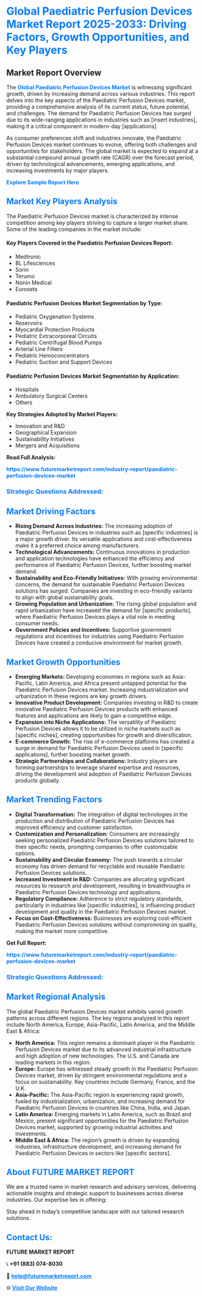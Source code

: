 <h1 style="color: #007BFF;">Global Paediatric Perfusion Devices Market Report 2025-2033: Driving Factors, Growth Opportunities, and Key Players</h1>

<section id="overview">
<h2>Market Report Overview</h2>
<p>The <a href="https://www.futuremarketreport.com/industry-report/paediatric-perfusion-devices-market" style="color: #007BFF; text-decoration: none;"><strong>Global Paediatric Perfusion Devices Market</strong></a> is witnessing significant growth, driven by increasing demand across various industries. This report delves into the key aspects of the Paediatric Perfusion Devices market, providing a comprehensive analysis of its current status, future potential, and challenges. The demand for Paediatric Perfusion Devices has surged due to its wide-ranging applications in industries such as [insert industries], making it a critical component in modern-day [applications].</p>
<p>As consumer preferences shift and industries innovate, the Paediatric Perfusion Devices market continues to evolve, offering both challenges and opportunities for stakeholders. The global market is expected to expand at a substantial compound annual growth rate (CAGR) over the forecast period, driven by technological advancements, emerging applications, and increasing investments by major players.</p>
</section>

<section id="overview">
<p><a href="https://www.futuremarketreport.com/request-sample/reportId=77187" style="color: #007BFF; text-decoration: none;"><strong>Explore Sample Report Here</strong></a></p>
</section>

<section id="key-players">
<h2 style="color: #007BFF;">Market Key Players Analysis</h2>
<p>The Paediatric Perfusion Devices market is characterized by intense competition among key players striving to capture a larger market share. Some of the leading companies in the market include:</p>
<h4>Key Players Covered in the Paediatric Perfusion Devices Report:</h4>
<ul><li>Medtronic</li><li>BL Lifesciences</li><li>Sorin</li><li>Terumo</li><li>Nonin Medical</li><li>Eurosets</li></ul>
<h4>Paediatric Perfusion Devices Market Segmentation by Type:</h4>
<ul><li>Pediatric Oxygenation Systems</li><li>Reservoirs</li><li>Myocardial Protection Products</li><li>Pediatric Extracorporeal Circuits</li><li>Pediatric Centrifugal Blood Pumps</li><li>Arterial Line Filters</li><li>Pediatric Hemoconcentrators</li><li>Pediatric Suction and Support Devices</li></ul>

<h4>Paediatric Perfusion Devices Market Segmentation by Application:</h4>
<ul><li>Hospitals</li><li>Ambulatory Surgical Centers</li><li>Others</li></ul>
<p><strong>Key Strategies Adopted by Market Players:</strong></p>
<ul>
<li>Innovation and R&D</li>
<li>Geographical Expansion</li>
<li>Sustainability Initiatives</li>
<li>Mergers and Acquisitions</li>
</ul>
</section>

<section>
<p><strong>Read Full Analysis: </strong></p><a href="https://www.futuremarketreport.com/industry-report/paediatric-perfusion-devices-market" style="color: #007BFF; text-decoration: none;"><strong>https://www.futuremarketreport.com/industry-report/paediatric-perfusion-devices-market</strong></a>
<h3 style="color: #007BFF;">Strategic Questions Addressed:</h3>
</section>

<section id="driving-factors">
<h2 style="color: #007BFF;">Market Driving Factors</h2>
<ul>
<li><strong>Rising Demand Across Industries:</strong> The increasing adoption of Paediatric Perfusion Devices in industries such as [specific industries] is a major growth driver. Its versatile applications and cost-effectiveness make it a preferred choice among manufacturers.</li>
<li><strong>Technological Advancements:</strong> Continuous innovations in production and application technologies have enhanced the efficiency and performance of Paediatric Perfusion Devices, further boosting market demand.</li>
<li><strong>Sustainability and Eco-Friendly Initiatives:</strong> With growing environmental concerns, the demand for sustainable Paediatric Perfusion Devices solutions has surged. Companies are investing in eco-friendly variants to align with global sustainability goals.</li>
<li><strong>Growing Population and Urbanization:</strong> The rising global population and rapid urbanization have increased the demand for [specific products], where Paediatric Perfusion Devices plays a vital role in meeting consumer needs.</li>
<li><strong>Government Policies and Incentives:</strong> Supportive government regulations and incentives for industries using Paediatric Perfusion Devices have created a conducive environment for market growth.</li>
</ul>
</section>

<section id="growth-opportunities">
<h2 style="color: #007BFF;">Market Growth Opportunities</h2>
<ul>
<li><strong>Emerging Markets:</strong> Developing economies in regions such as Asia-Pacific, Latin America, and Africa present untapped potential for the Paediatric Perfusion Devices market. Increasing industrialization and urbanization in these regions are key growth drivers.</li>
<li><strong>Innovative Product Development:</strong> Companies investing in R&D to create innovative Paediatric Perfusion Devices products with enhanced features and applications are likely to gain a competitive edge.</li>
<li><strong>Expansion into Niche Applications:</strong> The versatility of Paediatric Perfusion Devices allows it to be utilized in niche markets such as [specific niches], creating opportunities for growth and diversification.</li>
<li><strong>E-commerce Growth:</strong> The rise of e-commerce platforms has created a surge in demand for Paediatric Perfusion Devices used in [specific applications], further boosting market growth.</li>
<li><strong>Strategic Partnerships and Collaborations:</strong> Industry players are forming partnerships to leverage shared expertise and resources, driving the development and adoption of Paediatric Perfusion Devices products globally.</li>
</ul>
</section>

<section id="trending-factors">
<h2 style="color: #007BFF;">Market Trending Factors</h2>
<ul>
<li><strong>Digital Transformation:</strong> The integration of digital technologies in the production and distribution of Paediatric Perfusion Devices has improved efficiency and customer satisfaction.</li>
<li><strong>Customization and Personalization:</strong> Consumers are increasingly seeking personalized Paediatric Perfusion Devices solutions tailored to their specific needs, prompting companies to offer customizable options.</li>
<li><strong>Sustainability and Circular Economy:</strong> The push towards a circular economy has driven demand for recyclable and reusable Paediatric Perfusion Devices solutions.</li>
<li><strong>Increased Investment in R&D:</strong> Companies are allocating significant resources to research and development, resulting in breakthroughs in Paediatric Perfusion Devices technology and applications.</li>
<li><strong>Regulatory Compliance:</strong> Adherence to strict regulatory standards, particularly in industries like [specific industries], is influencing product development and quality in the Paediatric Perfusion Devices market.</li>
<li><strong>Focus on Cost-Effectiveness:</strong> Businesses are exploring cost-efficient Paediatric Perfusion Devices solutions without compromising on quality, making the market more competitive.</li>
</ul>
</section>

<section>
<p><strong>Get Full Report: </strong></p><a href="https://www.futuremarketreport.com/industry-report/paediatric-perfusion-devices-market" style="color: #007BFF; text-decoration: none;"><strong>https://www.futuremarketreport.com/industry-report/paediatric-perfusion-devices-market</strong></a>
<h3 style="color: #007BFF;">Strategic Questions Addressed:</h3>
</section>


<section id="regional-analysis">
<h2 style="color: #007BFF;">Market Regional Analysis</h2>
<p>The global Paediatric Perfusion Devices market exhibits varied growth patterns across different regions. The key regions analyzed in this report include North America, Europe, Asia-Pacific, Latin America, and the Middle East & Africa:</p>
<ul>
<li><strong>North America:</strong> This region remains a dominant player in the Paediatric Perfusion Devices market due to its advanced industrial infrastructure and high adoption of new technologies. The U.S. and Canada are leading markets in this region.</li>
<li><strong>Europe:</strong> Europe has witnessed steady growth in the Paediatric Perfusion Devices market, driven by stringent environmental regulations and a focus on sustainability. Key countries include Germany, France, and the U.K.</li>
<li><strong>Asia-Pacific:</strong> The Asia-Pacific region is experiencing rapid growth, fueled by industrialization, urbanization, and increasing demand for Paediatric Perfusion Devices in countries like China, India, and Japan.</li>
<li><strong>Latin America:</strong> Emerging markets in Latin America, such as Brazil and Mexico, present significant opportunities for the Paediatric Perfusion Devices market, supported by growing industrial activities and investments.</li>
<li><strong>Middle East & Africa:</strong> The region’s growth is driven by expanding industries, infrastructure development, and increasing demand for Paediatric Perfusion Devices in sectors like [specific sectors].</li>
</ul>
</section>

<footer>
<h2 style="color: #007BFF;">About FUTURE MARKET REPORT</h2>
<p>We are a trusted name in market research and advisory services, delivering actionable insights and strategic support to businesses across diverse industries. Our expertise lies in offering:</p>

<p>Stay ahead in today’s competitive landscape with our tailored research solutions.</p>

<h2 style="color: #007BFF;">Contact Us:</h2>
<p><strong>FUTURE MARKET REPORT</strong></p>
<p>📞 <strong>+91 (883) 074-8030</strong></p>
<p>📧 <strong><a href="mailto:help@futuremarketreport.com" style="color: #007BFF;">help@futuremarketreport.com</a></strong></p>
<p>🌐 <strong><a href="https://www.futuremarketreport.com/" style="color: #007BFF;">Visit Our Website</a></strong></p>
</footer>